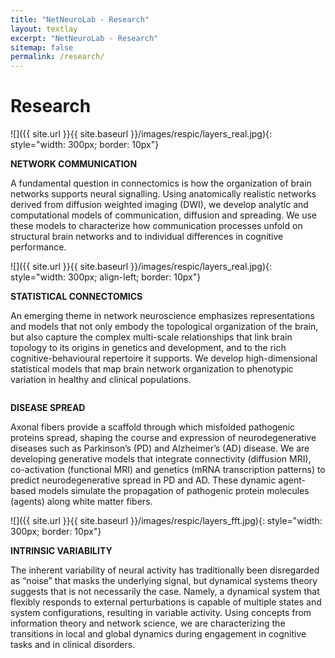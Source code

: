 ```yaml
---
title: "NetNeuroLab - Research"
layout: textlay
excerpt: "NetNeuroLab - Research"
sitemap: false
permalink: /research/
---
```


# Research

![]({{ site.url }}{{ site.baseurl }}/images/respic/layers_real.jpg){: style="width: 300px; border: 10px"}

**NETWORK COMMUNICATION**

A fundamental question in connectomics is how the organization of brain networks supports neural signalling. Using anatomically realistic networks derived from diffusion weighted imaging (DWI), we develop analytic and computational models of communication, diffusion and spreading. We use these models to characterize how communication processes unfold on structural brain networks and to individual differences in cognitive performance.

![]({{ site.url }}{{ site.baseurl }}/images/respic/layers_real.jpg){: style="width: 300px; align-left; border: 10px"}

**STATISTICAL CONNECTOMICS**

An emerging theme in network neuroscience emphasizes representations and models that not only embody the topological organization of the brain, but also capture the complex multi-scale relationships that link brain topology to its origins in genetics and development, and to the rich cognitive-behavioural repertoire it supports. We develop high-dimensional statistical models that map brain network organization to  phenotypic variation in healthy and clinical populations.

<img src="/images/respic/layers_real.jpg" class="align-left" alt="">

**DISEASE SPREAD**

Axonal fibers provide a scaffold through which misfolded pathogenic proteins spread, shaping the course and expression of neurodegenerative diseases such as Parkinson’s (PD) and Alzheimer’s (AD) disease.  We are developing generative models that integrate connectivity (diffusion MRI), co-activation (functional MRI) and genetics (mRNA transcription patterns) to predict neurodegenerative spread in PD and AD. These dynamic agent-based models simulate the propagation of pathogenic protein molecules (agents) along white matter fibers.

![]({{ site.url }}{{ site.baseurl }}/images/respic/layers_fft.jpg){: style="width: 300px; border: 10px"}

**INTRINSIC VARIABILITY**
 
The inherent variability of neural activity has traditionally been disregarded as “noise” that masks the underlying signal, but dynamical systems theory suggests that is not necessarily the case. Namely, a dynamical system that flexibly responds to external perturbations is capable of multiple states and system configurations, resulting in variable activity. Using concepts from information theory and network science, we are characterizing the transitions in local and global dynamics during engagement in cognitive tasks and in clinical disorders.
